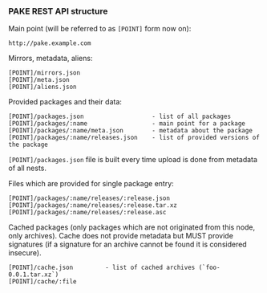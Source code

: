### PAKE REST API structure


Main point (will be referred to as `[POINT]` form now on):

    http://pake.example.com


Mirrors, metadata, aliens:

    [POINT]/mirrors.json
    [POINT]/meta.json
    [POINT]/aliens.json


Provided packages and their data:

    [POINT]/packages.json                   - list of all packages
    [POINT]/packages/:name                  - main point for a package
    [POINT]/packages/:name/meta.json        - metadata about the package
    [POINT]/packages/:name/releases.json    - list of provided versions of the package

`[POINT]/packages.json` file is built every time upload is done from metadata of all nests.

Files which are provided for single package entry:

    [POINT]/packages/:name/releases/:release.json
    [POINT]/packages/:name/releases/:release.tar.xz
    [POINT]/packages/:name/releases/:release.asc


Cached packages (only packages which are not originated from this node, only archives).
Cache does not provide metadata but MUST provide signatures (if a signature for an archive cannot be found it
is considered insecure).

    [POINT]/cache.json         - list of cached archives (`foo-0.0.1.tar.xz`)
    [POINT]/cache/:file
